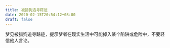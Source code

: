 ```yaml
---
title: 被猎狗追寻踪迹
date: 2020-02-15T20:54:12+08:00
draft: false
---
```


梦见被猎狗追寻踪迹，提示梦者在现实生活中可能掉入某个陷阱或危险中，不要轻信他人言论。<br>
